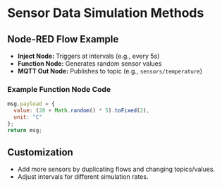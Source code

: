 # Sensor Data Simulation Methods

## Node-RED Flow Example

- **Inject Node:** Triggers at intervals (e.g., every 5s)
- **Function Node:** Generates random sensor values
- **MQTT Out Node:** Publishes to topic (e.g., `sensors/temperature`)

### Example Function Node Code

```javascript
msg.payload = {
  value: (20 + Math.random() * 5).toFixed(2),
  unit: "C"
};
return msg;
```

## Customization

- Add more sensors by duplicating flows and changing topics/values.
- Adjust intervals for different simulation rates. 